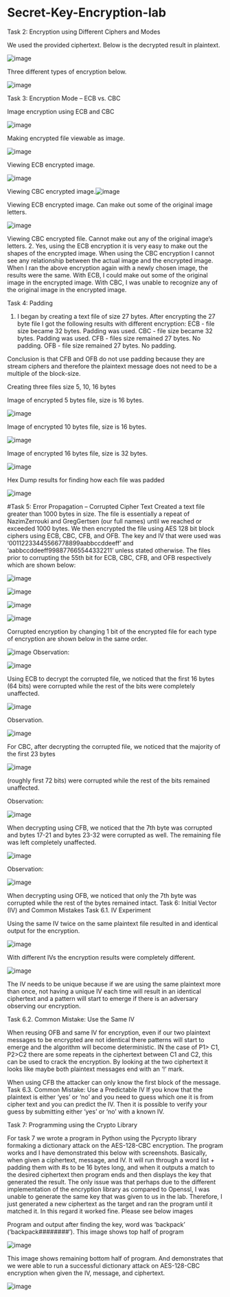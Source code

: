 # Secret-Key-Encryption-lab

Task 2: Encryption using Different Ciphers and Modes

We used the provided ciphertext. Below is the decrypted result in plaintext.

![image](https://user-images.githubusercontent.com/93581168/147961895-714575b5-c1db-4626-8794-0d67cf295bb8.png)

Three different types of encryption below.

![image](https://user-images.githubusercontent.com/93581168/147962088-b0209a2a-bb02-4888-8ddb-4e17a520d77f.png)

Task 3: Encryption Mode – ECB vs. CBC

Image encryption using ECB and CBC

![image](https://user-images.githubusercontent.com/93581168/147962054-2466db67-e5ab-4686-ac35-32d1c2cbefc4.png)

Making encrypted file viewable as image.

![image](https://user-images.githubusercontent.com/93581168/147962191-72e6dc34-73ba-44ed-ac87-423ad0556013.png)

Viewing ECB encrypted image.

![image](https://user-images.githubusercontent.com/93581168/147962226-6184baf5-26a1-4c46-b29c-5362c5eec0e2.png)

Viewing CBC encrypted image.![image](https://user-images.githubusercontent.com/93581168/147962254-f0528c42-a73e-46cf-9e27-59b8a1e88fc5.png)

Viewing ECB encrypted image. Can make out some of the original image letters.

![image](https://user-images.githubusercontent.com/93581168/147962283-16153fa7-62f3-402e-85a2-ac06bf8da12f.png)

Viewing CBC encrypted file. Cannot make out any of the original image’s letters.
2. Yes, using the ECB encryption it is very easy to make out the shapes of the encrypted image. When using the CBC encryption I cannot see any relationship between the actual image and the encrypted image. When I ran the above encryption again with a newly chosen image, the results were the same. With ECB, I could make out some of the original image in the encrypted image. With CBC, I was unable to recognize any of the original image in the encrypted image.

Task 4: Padding

1. I began by creating a text file of size 27 bytes. After encrypting the 27 byte file I got the following results with different encryption:
ECB - file size became 32 bytes. Padding was used. CBC - file size became 32 bytes. Padding was used. CFB - files size remained 27 bytes. No padding.
OFB - file size remained 27 bytes. No padding.

Conclusion is that CFB and OFB do not use padding because they are stream ciphers and therefore the plaintext message does not need to be a multiple of the block-size.
 
Creating three files size 5, 10, 16 bytes

Image of encrypted 5 bytes file, size is 16 bytes.

![image](https://user-images.githubusercontent.com/93581168/147962337-c054d951-0fec-4b39-8bb5-8607c36743fb.png)

Image of encrypted 10 bytes file, size is 16 bytes.

![image](https://user-images.githubusercontent.com/93581168/147962352-41ad890d-43c2-4c4b-9cee-46a104321005.png)

Image of encrypted 16 bytes file, size is 32 bytes.

![image](https://user-images.githubusercontent.com/93581168/147962381-6ea49c36-451d-422f-9499-840281bf4e7a.png)

Hex Dump results for finding how each file was padded

![image](https://user-images.githubusercontent.com/93581168/147962396-104ae178-18dd-49d2-967f-df8a2eae13e2.png)

#Task 5: Error Propagation – Corrupted Cipher Text
Created a text file greater than 1000 bytes in size. The file is essentially a repeat of NazimZerrouki and GregGertsen (our full names) until we reached or exceeded 1000 bytes. We then encrypted the file using AES 128 bit block ciphers using ECB, CBC, CFB, and OFB. The key and IV that were used was ‘00112233445566778899aabbccddeeff’ and ‘aabbccddeeff998877665544332211’ unless stated otherwise. The files prior to corrupting the 55th bit for ECB, CBC, CFB, and OFB respectively which are shown below:

![image](https://user-images.githubusercontent.com/93581168/147962539-e6cd4669-c311-47f5-a7a4-2e6899cf59ee.png)

![image](https://user-images.githubusercontent.com/93581168/147962549-cfdc21c4-4025-4977-b436-e9c3ac0de611.png)

![image](https://user-images.githubusercontent.com/93581168/147962567-7592c760-11a8-4b0e-9290-a3bae7f6a8dd.png)

![image](https://user-images.githubusercontent.com/93581168/147962580-43dd418a-6b4a-474b-a0e3-cbb97f06ee4c.png)

Corrupted encryption by changing 1 bit of the encrypted file for each type of encryption are shown below in the same order.

![image](https://user-images.githubusercontent.com/93581168/147962606-1235d225-9882-4801-ae08-2b8e346cd6f3.png)
Observation:

![image](https://user-images.githubusercontent.com/93581168/147962631-20ed36a7-0b9f-4fb7-a158-de73e15b468c.png)

Using ECB to decrypt the corrupted file, we noticed that the first 16 bytes (64 bits) were corrupted while the rest of the bits were completely unaffected.

![image](https://user-images.githubusercontent.com/93581168/147962668-a6e61724-ae3a-42e0-9075-c76e262a9a96.png)

Observation.

![image](https://user-images.githubusercontent.com/93581168/147962718-bd2914e1-1175-46fc-96ac-9a56001df239.png)

For CBC, after decrypting the corrupted file, we noticed that the majority of the first 23 bytes 

![image](https://user-images.githubusercontent.com/93581168/147962743-5d4062ae-b7bd-408f-a6cd-8c5fd5e4fc9e.png)


(roughly first 72 bits) were corrupted while the rest of the bits remained unaffected.

Observation:

![image](https://user-images.githubusercontent.com/93581168/147962789-ff15eff2-a076-44ca-945e-34bf71567a06.png)


When decrypting using CFB, we noticed that the 7th byte was corrupted and bytes 17-21 and bytes 23-32 were corrupted as well. The remaining file was left completely unaffected.

![image](https://user-images.githubusercontent.com/93581168/147962954-1d5e73d9-2337-4bbf-8040-80934a5399e2.png)

Observation:

![image](https://user-images.githubusercontent.com/93581168/147963058-e1ec7dfa-dd14-4a3d-957a-5c2ce3d9daba.png)

When decrypting using OFB, we noticed that only the 7th byte was corrupted while the rest of the bytes remained intact.
Task 6: Initial Vector (IV) and Common Mistakes
Task 6.1. IV Experiment

Using the same IV twice on the same plaintext file resulted in and identical output for the encryption.

![image](https://user-images.githubusercontent.com/93581168/147963257-704d41b9-a7b9-46e8-8bc9-f7b9a41c9310.png)

With different IVs the encryption results were completely different.

![image](https://user-images.githubusercontent.com/93581168/147963407-61306b4a-dea6-41c8-ac43-b640db1b2ac8.png)

The IV needs to be unique because if we are using the same plaintext more than once, not having a unique IV each time will result in an identical ciphertext and a pattern will start to emerge if there is an adversary observing our encryption.

Task 6.2. Common Mistake: Use the Same IV

When reusing OFB and same IV for encryption, even if our two plaintext messages to be encrypted are not identical there patterns will start to emerge and the algorithm will become deterministic. IN the case of P1> C1, P2>C2 there are some repeats in the ciphertext between C1 and C2, this can be used to crack the encryption. By looking at the two ciphertext it looks like maybe both plaintext messages end with an ‘!’ mark.

When using CFB the attacker can only know the first block of the message. Task 6.3. Common Mistake: Use a Predictable IV
If you know that the plaintext is either ‘yes’ or ‘no’ and you need to guess which one it is from cipher text and you can predict the IV. Then it is possible to verify your guess by submitting either ‘yes’ or ‘no’ with a known IV.

Task 7: Programming using the Crypto Library

For task 7 we wrote a program in Python using the Pycrypto library formaking a dictionary attack on the AES-128-CBC encryption. The program works and I have demonstrated this below with screenshots. Basically,  when given a ciphertext, message, and IV.  It will run through a word list + padding them with #s to be 16 bytes long, and when it outputs a match to the desired ciphertext then program ends and then displays the key that generated the result. The only issue was that perhaps due to the different implementation of the encryption library as compared to Openssl, I was unable to generate the same key that was given to us in the lab.
Therefore, I just generated a new ciphertext as the target and ran the program until it matched it. In this regard it worked fine. Please see below images

Program and output after finding the key, word was ‘backpack’ (‘backpack########’). This image shows top half of program


![image](https://user-images.githubusercontent.com/93581168/147963444-cf01af06-0c27-4554-9802-11d52ded20a2.png)

This image shows remaining bottom half of program. And demonstrates that we were able to run a successful dictionary attack on AES-128-CBC encryption when given the IV, message, and ciphertext.

![image](https://user-images.githubusercontent.com/93581168/147963472-2fd11b2c-11bf-45f4-b95f-daca0d44f1c4.png)


